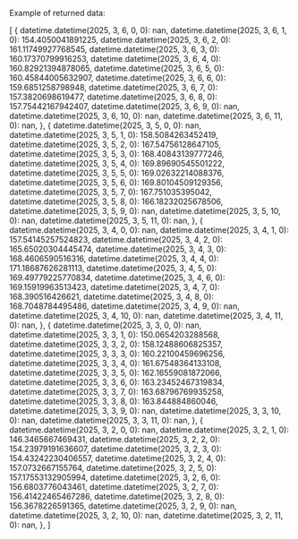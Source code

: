 Example of returned data:

[
    {
        datetime.datetime(2025, 3, 6, 0, 0): nan,
        datetime.datetime(2025, 3, 6, 1, 0): 154.4050041891225,
        datetime.datetime(2025, 3, 6, 2, 0): 161.11749927768545,
        datetime.datetime(2025, 3, 6, 3, 0): 160.17370799916253,
        datetime.datetime(2025, 3, 6, 4, 0): 160.82921394878065,
        datetime.datetime(2025, 3, 6, 5, 0): 160.45844005632907,
        datetime.datetime(2025, 3, 6, 6, 0): 159.6851258798948,
        datetime.datetime(2025, 3, 6, 7, 0): 157.3820698619477,
        datetime.datetime(2025, 3, 6, 8, 0): 157.75442167942407,
        datetime.datetime(2025, 3, 6, 9, 0): nan,
        datetime.datetime(2025, 3, 6, 10, 0): nan,
        datetime.datetime(2025, 3, 6, 11, 0): nan,
    },
    {
        datetime.datetime(2025, 3, 5, 0, 0): nan,
        datetime.datetime(2025, 3, 5, 1, 0): 158.5084263452419,
        datetime.datetime(2025, 3, 5, 2, 0): 167.54756128647105,
        datetime.datetime(2025, 3, 5, 3, 0): 168.40843139777246,
        datetime.datetime(2025, 3, 5, 4, 0): 169.89690545501222,
        datetime.datetime(2025, 3, 5, 5, 0): 169.02632214088376,
        datetime.datetime(2025, 3, 5, 6, 0): 169.80104509129356,
        datetime.datetime(2025, 3, 5, 7, 0): 167.751035395042,
        datetime.datetime(2025, 3, 5, 8, 0): 166.18232025678506,
        datetime.datetime(2025, 3, 5, 9, 0): nan,
        datetime.datetime(2025, 3, 5, 10, 0): nan,
        datetime.datetime(2025, 3, 5, 11, 0): nan,
    },
    {
        datetime.datetime(2025, 3, 4, 0, 0): nan,
        datetime.datetime(2025, 3, 4, 1, 0): 157.54145257524823,
        datetime.datetime(2025, 3, 4, 2, 0): 165.65020304445474,
        datetime.datetime(2025, 3, 4, 3, 0): 168.4606590516316,
        datetime.datetime(2025, 3, 4, 4, 0): 171.18687626281113,
        datetime.datetime(2025, 3, 4, 5, 0): 169.49779225770834,
        datetime.datetime(2025, 3, 4, 6, 0): 169.15919963513423,
        datetime.datetime(2025, 3, 4, 7, 0): 168.390516426621,
        datetime.datetime(2025, 3, 4, 8, 0): 168.7048784495486,
        datetime.datetime(2025, 3, 4, 9, 0): nan,
        datetime.datetime(2025, 3, 4, 10, 0): nan,
        datetime.datetime(2025, 3, 4, 11, 0): nan,
    },
    {
        datetime.datetime(2025, 3, 3, 0, 0): nan,
        datetime.datetime(2025, 3, 3, 1, 0): 150.0654203288568,
        datetime.datetime(2025, 3, 3, 2, 0): 158.12488606825357,
        datetime.datetime(2025, 3, 3, 3, 0): 160.22100459696256,
        datetime.datetime(2025, 3, 3, 4, 0): 161.67548364133108,
        datetime.datetime(2025, 3, 3, 5, 0): 162.16559081872066,
        datetime.datetime(2025, 3, 3, 6, 0): 163.23452467319834,
        datetime.datetime(2025, 3, 3, 7, 0): 163.68796769935258,
        datetime.datetime(2025, 3, 3, 8, 0): 163.844884860046,
        datetime.datetime(2025, 3, 3, 9, 0): nan,
        datetime.datetime(2025, 3, 3, 10, 0): nan,
        datetime.datetime(2025, 3, 3, 11, 0): nan,
    },
    {
        datetime.datetime(2025, 3, 2, 0, 0): nan,
        datetime.datetime(2025, 3, 2, 1, 0): 146.3465667469431,
        datetime.datetime(2025, 3, 2, 2, 0): 154.23979191636607,
        datetime.datetime(2025, 3, 2, 3, 0): 154.43242230406557,
        datetime.datetime(2025, 3, 2, 4, 0): 157.0732667155764,
        datetime.datetime(2025, 3, 2, 5, 0): 157.17553132905994,
        datetime.datetime(2025, 3, 2, 6, 0): 156.6803776043461,
        datetime.datetime(2025, 3, 2, 7, 0): 156.41422465467286,
        datetime.datetime(2025, 3, 2, 8, 0): 156.3678226591365,
        datetime.datetime(2025, 3, 2, 9, 0): nan,
        datetime.datetime(2025, 3, 2, 10, 0): nan,
        datetime.datetime(2025, 3, 2, 11, 0): nan,
    },
]

